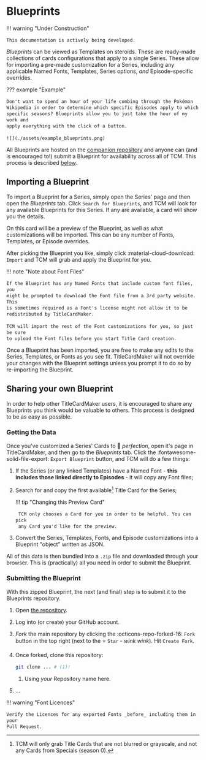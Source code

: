 # Blueprints

!!! warning "Under Construction"

    This documentation is actively being developed.

_Blueprints_ can be viewed as Templates on steroids. These are ready-made
collections of cards configurations that apply to a single Series. These allow
for importing a pre-made customization for a Series, including any applicable
Named Fonts, Templates, Series options, _and_ Episode-specific overrides.

??? example "Example"

    Don't want to spend an hour of your life combing through the Pokémon
    Wikipedia in order to determine which specific Episodes apply to which
    specific seasons? Blueprints allow you to just take the hour of my work and
    apply everything with the click of a button.

    ![](./assets/example_blueprints.png)

All Blueprints are hosted on the
[companion repository](https://github.com/CollinHeist/TitleCardMaker-Blueprints/)
and anyone can (and is encouraged to!) submit a Blueprint for availability
across all of TCM. This process is described [below]().

## Importing a Blueprint

To import a Blueprint for a Series, simply open the Series' page and then open
the _Blueprints_ tab. Click `Search for Blueprints`, and TCM will look for any
available Blueprints for this Series. If any are available, a card will show you
the details.

On this card will be a preview of the Blueprint, as well as what customizations
will be imported. This can be any number of Fonts, Templates, or Episode
overrides.

After picking the Blueprint you like, simply click :material-cloud-download:
`Import` and TCM will grab and apply the Blueprint for you.

!!! note "Note about Font Files"

    If the Blueprint has any Named Fonts that include custom font files, you
    might be prompted to download the Font file from a 3rd party website. This
    is sometimes required as a Font's license might not allow it to be
    redistributed by TitleCardMaker.

    TCM will import the rest of the Font customizations for you, so just be sure
    to upload the Font files before you start Title Card creation.

Once a Blueprint has been imported, you are free to make any edits to the
Series, Templates, or Fonts as you see fit. TitleCardMaker will not override
your changes with the Blueprint settings unless you prompt it to do so by
re-importing the Blueprint.

## Sharing your own Blueprint

In order to help other TitleCardMaker users, it is encouraged to share any
Blueprints you think would be valuable to others. This process is designed to be
as easy as possible.

### Getting the Data

Once you've customized a Series' Cards to :pinched_fingers: _perfection_, open
it's page in TitleCardMaker, and then go to the _Blueprints_ tab. Click the
:fontawesome-solid-file-export: `Export Blueprint` button, and TCM will do a few
things:

1. If the Series (or any linked Templates) have a Named Font -  __this includes
those linked directly to Episodes__ - it will copy any Font files;
2. Search for and copy the first available[^1] Title Card for the Series;
    
    !!! tip "Changing this Preview Card"

        TCM only chooses a Card for you in order to be helpful. You can pick
        any Card you'd like for the preview.

3. Convert the Series, Templates, Fonts, and Episode customizations into a
Blueprint "object" written as JSON.

All of this data is then bundled into a `.zip` file and downloaded through your
browser. This is (practically) all you need in order to submit the Blueprint.

### Submitting the Blueprint

With this zipped Blueprint, the next (and final) step is to submit it to the
Blueprints repository.

1. Open [the repository](https://github.com/CollinHeist/TitleCardMaker-Blueprints/).

2. Log into (or create) your GitHub account.

3. _Fork_ the main repository by clicking the :octicons-repo-forked-16: `Fork`
button in the top right (next to the :star: `Star` - *wink wink*). Hit
`Create Fork`.

4. Once forked, clone this repository:

    ```bash
    git clone ... # (1)!
    ```

    1.  Using _your_ Repository name here.

5. ...

!!! warning "Font Licences"

    Verify the Licences for any exported Fonts _before_ including them in your
    Pull Request.

[^1]: TCM will only grab Title Cards that are not blurred or grayscale, and not
any Cards from Specials (season 0).
